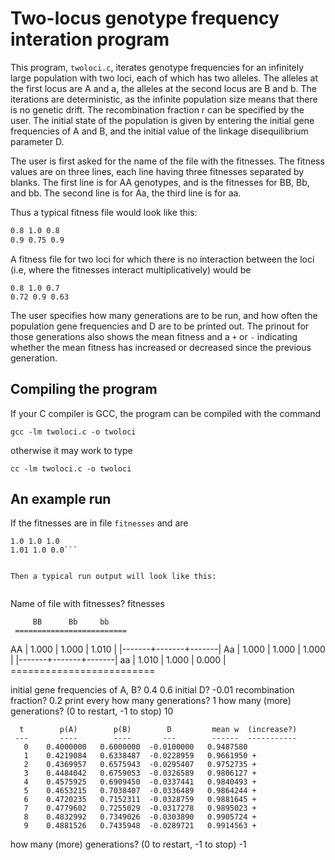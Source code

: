 
# Two-locus genotype frequency interation program #

This program, ```twoloci.c```, iterates genotype frequencies for an infinitely large population with two loci, each of which has two 
alleles.  The alleles at the first locus are  A  and  a, the alleles at the second locus are  B  and  b.  The iterations are 
deterministic, as the infinite population size means that there is no genetic drift.  The recombination fraction  r  can be specified 
by the user.  The initial state of the population is given by entering the initial gene frequencies of  A  and  B, and the 
initial value of the linkage disequilibrium parameter  D.  

The user is first asked for the name of the file with the fitnesses.  The fitness values are on three lines, 
each line having three fitnesses separated by blanks.  The first line is for  AA  genotypes, and is the fitnesses 
for BB, Bb, and bb.  The second line is for Aa, the third line is for  aa.

Thus a typical fitness file would look like this:

```0.7 0.65 0.9
0.8 1.0 0.8
0.9 0.75 0.9
```

A fitness file for two loci for which there is no interaction between the loci (i.e, where the fitnesses 
interact multiplicatively) would be

```0.64 0.8 0.56
0.8 1.0 0.7
0.72 0.9 0.63
```

The user specifies how many generations are to be run, and how often the population gene frequencies and D are to be 
printed out.  The prinout for those generations also shows the mean fitness and a ```+``` or ```-``` indicating
whether the mean fitness has increased or decreased since the previous generation.



## Compiling the program ##

If your C compiler is GCC, the program can be compiled with the command

```gcc -lm twoloci.c -o twoloci```

otherwise it may work to type

```cc -lm twoloci.c -o twoloci```



## An example run ##

If the fitnesses are in file ```fitnesses``` and are

```1.0 1.0 1.01
1.0 1.0 1.0
1.01 1.0 0.0```


Then a typical run output will look like this:


```
Name of file with fitnesses?
fitnesses

         BB      Bb     bb
     =========================
 AA  | 1.000 | 1.000 | 1.010 |
     |-------+-------+-------|
 Aa  | 1.000 | 1.000 | 1.000 |
     |-------+-------+-------|
 aa  | 1.010 | 1.000 | 0.000 |
     =========================

initial gene frequencies of A, B?
0.4 0.6
initial D?
-0.01
recombination fraction?
0.2
print every how many generations?
1
how many (more) generations? (0 to restart, -1 to stop)
10

      t        p(A)        p(B)        D         mean w  (increase?)
     ---       ----        ----       ---        ------  -----------
       0    0.4000000   0.6000000  -0.0100000   0.9487580
       1    0.4219084   0.6338487  -0.0228959   0.9661950 +
       2    0.4369957   0.6575943  -0.0295407   0.9752735 +
       3    0.4484042   0.6759053  -0.0326589   0.9806127 +
       4    0.4575925   0.6909450  -0.0337441   0.9840493 +
       5    0.4653215   0.7038407  -0.0336489   0.9864244 +
       6    0.4720235   0.7152311  -0.0328759   0.9881645 +
       7    0.4779602   0.7255029  -0.0317278   0.9895023 +
       8    0.4832992   0.7349026  -0.0303890   0.9905724 +
       9    0.4881526   0.7435948  -0.0289721   0.9914563 +
how many (more) generations? (0 to restart, -1 to stop)
-1
```
